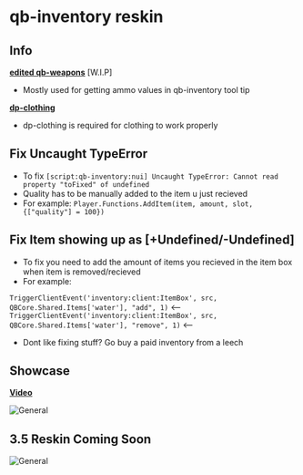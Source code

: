 # qb-inventory reskin

## Info
**[edited qb-weapons](https://github.com/dojwun/qb-weapons)** [W.I.P]
- Mostly used for getting ammo values in qb-inventory tool tip

**[dp-clothing](https://github.com/andristum/dpclothing)**
- dp-clothing is required for clothing to work properly 



## Fix Uncaught TypeError 
- To fix 
```[script:qb-inventory:nui] Uncaught TypeError: Cannot read property "toFixed" of undefined```
- Quality has to be manually added to the item u just recieved 
- For example: ```Player.Functions.AddItem(item, amount, slot, {["quality"] = 100})```

## Fix Item showing up as [+Undefined/-Undefined] 
- To fix you need to add the amount of items you recieved in the item box when item is removed/recieved
- For example:

```TriggerClientEvent('inventory:client:ItemBox', src, QBCore.Shared.Items['water'], "add", 1)``` <--
```TriggerClientEvent('inventory:client:ItemBox', src, QBCore.Shared.Items['water'], "remove", 1)``` <--

- Dont like fixing stuff? Go buy a paid inventory from a leech

## Showcase

**[Video](https://streamable.com/5tpgg0)**

![General](https://i.imgur.com/ZA393yr.png)

## 3.5 Reskin Coming Soon

![General](https://i.imgur.com/hqE0Joe.png)
